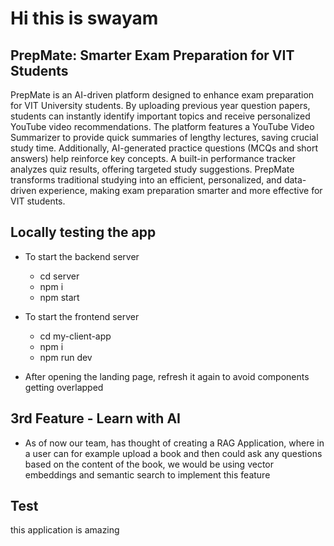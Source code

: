 # Hi this is swayam

## PrepMate: Smarter Exam Preparation for VIT Students

PrepMate is an AI-driven platform designed to enhance exam preparation for VIT University students. By uploading previous year question papers, students can instantly identify important topics and receive personalized YouTube video recommendations. The platform features a YouTube Video Summarizer to provide quick summaries of lengthy lectures, saving crucial study time. Additionally, AI-generated practice questions (MCQs and short answers) help reinforce key concepts. A built-in performance tracker analyzes quiz results, offering targeted study suggestions. PrepMate transforms traditional studying into an efficient, personalized, and data-driven experience, making exam preparation smarter and more effective for VIT students.

## Locally testing the app
  - To start the backend server
    - cd server
    - npm i
    - npm start
  - To start the frontend server
    - cd my-client-app
    - npm i
    - npm run dev
    
  - After opening the landing page, refresh it again to avoid components getting overlapped

## 3rd Feature - Learn with AI
  - As of now our team, has thought of creating a RAG Application, where in a user can for example upload a book and then could ask any questions based on the content of the book, we would be using vector embeddings and semantic search to implement this feature 

## Test
this application is amazing
